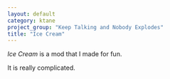 ```yaml
---
layout: default
category: ktane
project_group: "Keep Talking and Nobody Explodes"
title: "Ice Cream"
---
```


_Ice Cream_ is a mod that I made for fun.

It is really complicated. 